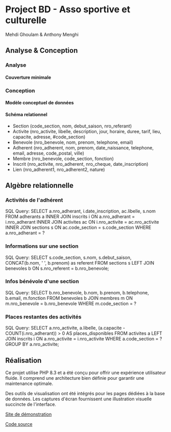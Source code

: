 # Project BD - Asso sportive et culturelle
Mehdi Ghoulam & Anthony Menghi

## Analyse & Conception

### Analyse
#### Couverture minimale

### Conception
#### Modèle conceptuel de données

#### Schéma relationnel
- Section (code_section, nom, debut_saison, nro_referant)
- Activite (nro_activite, libelle, description, jour, horaire, duree, tarif, lieu, capacite, adresse, #code_section)
- Benevole (nro_benevole, nom, prenom, telephone, email)
- Adherent (nro_adherent, nom, prenom, date_naissance, telephone, email, adresse, code_postal, ville)
- Membre (nro_benevole, code_section, fonction)
- Inscrit (nro_activite, nro_adherent, nro_cheque, date_inscription)
- Lien (nro_adherent1, nro_adherent2, nature)

## Algèbre relationnelle

### Activités de l'adhérent
SQL Query: SELECT a.nro_adherant, i.date_inscription, ac.libelle, s.nom FROM adherants a INNER JOIN inscrits i ON a.nro_adherant = i.nro_adherant INNER JOIN activites ac ON i.nro_activite = ac.nro_activite INNER JOIN sections s ON ac.code_section = s.code_section WHERE a.nro_adherant = ?

### Informations sur une section
SQL Query: SELECT s.code_section, s.nom, s.debut_saison, CONCAT(b.nom, ' ', b.prenom) as referent FROM sections s LEFT JOIN benevoles b ON s.nro_referent = b.nro_benevole;

### Infos bénévole d'une section
SQL Query: SELECT b.nro_benevole, b.nom, b.prenom, b.telephone, b.email, m.fonction FROM benevoles b JOIN membres m ON m.nro_benevole = b.nro_benevole WHERE m.code_section = ?

### Places restantes des activités
SQL Query: SELECT a.nro_activite, a.libelle, (a.capacite - COUNT(i.nro_adherant)) > 0 AS places_disponibles FROM activites a LEFT JOIN inscrits i ON a.nro_activite = i.nro_activite WHERE a.code_section = ? GROUP BY a.nro_activite;

## Réalisation

Ce projet utilise PHP 8.3 et a été conçu pour offrir une expérience utilisateur fluide. Il comprend une architecture bien définie pour garantir une maintenance optimale.

Des outils de visualisation ont été intégrés pour les pages dédiées à la base de données. Les captures d'écran fournissent une illustration visuelle succincte de l'interface.

[Site de démonstration](https://www.gelk.fr/project-bd/)


[Code source](https://github.com/gmed2b/php-db-project)
